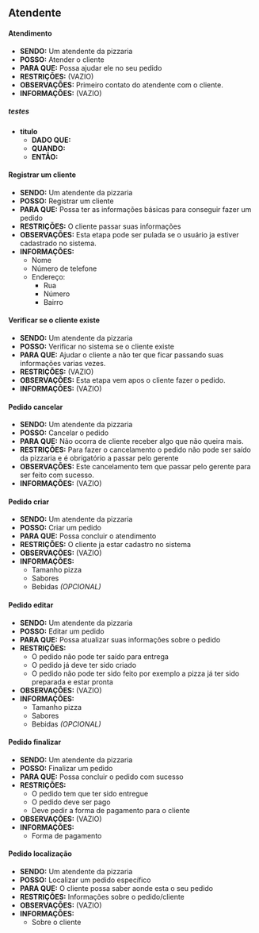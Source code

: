## Atendente

#### Atendimento
- **SENDO:** Um atendente da pizzaria
- **POSSO:** Atender o cliente
- **PARA QUE:** Possa ajudar ele no seu pedido
- **RESTRIÇÕES:** (VAZIO)
- **OBSERVAÇÕES:** Primeiro contato do atendente com o cliente.
- **INFORMAÇÕES:** (VAZIO)

##### testes

- **titulo**
  - **DADO QUE:**
  - **QUANDO:**
  - **ENTÃO:**

#### Registrar um cliente

- **SENDO:** Um atendente da pizzaria
- **POSSO:** Registrar um cliente
- **PARA QUE:** Possa ter as informações básicas para conseguir fazer um pedido
- **RESTRIÇÕES:** O cliente passar suas informações
- **OBSERVAÇÕES:** Esta etapa pode ser pulada se o usuário ja estiver cadastrado no sistema.
- **INFORMAÇÕES:**
  - Nome
  - Número de telefone
  - Endereço:
    - Rua
    - Número
    - Bairro

#### Verificar se o cliente existe

- **SENDO:** Um atendente da pizzaria
- **POSSO:** Verificar no sistema se o cliente existe
- **PARA QUE:** Ajudar o cliente a não ter que ficar passando suas informações varias vezes.
- **RESTRIÇÕES:** (VAZIO)
- **OBSERVAÇÕES:** Esta etapa vem apos o cliente fazer o pedido.
- **INFORMAÇÕES:** (VAZIO)

#### Pedido cancelar

- **SENDO:** Um atendente da pizzaria
- **POSSO:** Cancelar o pedido
- **PARA QUE:** Não ocorra de cliente receber algo que não queira mais.
- **RESTRIÇÕES:** Para fazer o cancelamento o pedido não pode ser saído da pizzaria e é obrigatório a passar pelo gerente
- **OBSERVAÇÕES:** Este cancelamento tem que passar pelo gerente para ser feito com sucesso.
- **INFORMAÇÕES:** (VAZIO)

#### Pedido criar

- **SENDO:** Um atendente da pizzaria
- **POSSO:** Criar um pedido
- **PARA QUE:** Possa concluir o atendimento
- **RESTRIÇÕES:** O cliente ja estar cadastro no sistema
- **OBSERVAÇÕES:** (VAZIO)
- **INFORMAÇÕES:** 
  - Tamanho pizza
  - Sabores
  - Bebidas *(OPCIONAL)*

#### Pedido editar

- **SENDO:** Um atendente da pizzaria
- **POSSO:** Editar um pedido
- **PARA QUE:** Possa atualizar suas informações sobre o pedido
- **RESTRIÇÕES:**
  - O pedido não pode ter saído para entrega
  - O pedido já deve ter sido criado
  - O pedido não pode ter sido feito por exemplo a pizza já ter sido preparada e estar pronta
- **OBSERVAÇÕES:** (VAZIO)
- **INFORMAÇÕES:** 
  - Tamanho pizza
  - Sabores
  - Bebidas *(OPCIONAL)*

#### Pedido finalizar

- **SENDO:** Um atendente da pizzaria
- **POSSO:** Finalizar um pedido
- **PARA QUE:** Possa concluir o pedido com sucesso
- **RESTRIÇÕES:**
  - O pedido tem que ter sido entregue
  - O pedido deve ser pago
  - Deve pedir a forma de pagamento para o cliente
- **OBSERVAÇÕES:** (VAZIO)
- **INFORMAÇÕES:** 
  - Forma de pagamento

#### Pedido localização

- **SENDO:** Um atendente da pizzaria
- **POSSO:** Localizar um pedido específico
- **PARA QUE:** O cliente possa saber aonde esta o seu pedido
- **RESTRIÇÕES:** Informações sobre o pedido/cliente
- **OBSERVAÇÕES:** (VAZIO)
- **INFORMAÇÕES:** 
  - Sobre o cliente

